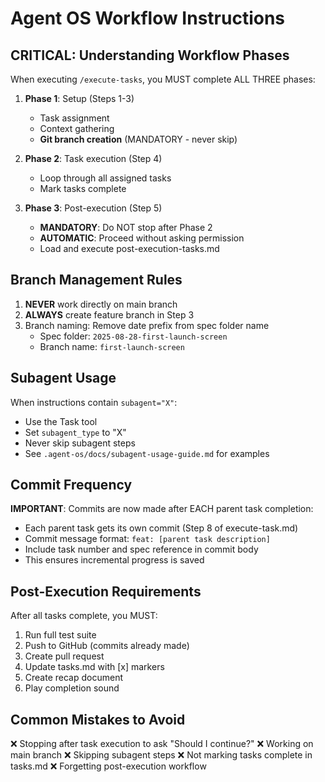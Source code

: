 # Agent OS Workflow Instructions

## CRITICAL: Understanding Workflow Phases

When executing `/execute-tasks`, you MUST complete ALL THREE phases:

1. **Phase 1**: Setup (Steps 1-3)
   - Task assignment
   - Context gathering
   - **Git branch creation** (MANDATORY - never skip)

2. **Phase 2**: Task execution (Step 4)
   - Loop through all assigned tasks
   - Mark tasks complete

3. **Phase 3**: Post-execution (Step 5)
   - **MANDATORY**: Do NOT stop after Phase 2
   - **AUTOMATIC**: Proceed without asking permission
   - Load and execute post-execution-tasks.md

## Branch Management Rules

1. **NEVER** work directly on main branch
2. **ALWAYS** create feature branch in Step 3
3. Branch naming: Remove date prefix from spec folder name
   - Spec folder: `2025-08-28-first-launch-screen`
   - Branch name: `first-launch-screen`

## Subagent Usage

When instructions contain `subagent="X"`:
- Use the Task tool
- Set `subagent_type` to "X"
- Never skip subagent steps
- See `.agent-os/docs/subagent-usage-guide.md` for examples

## Commit Frequency

**IMPORTANT**: Commits are now made after EACH parent task completion:
- Each parent task gets its own commit (Step 8 of execute-task.md)
- Commit message format: `feat: [parent task description]`
- Include task number and spec reference in commit body
- This ensures incremental progress is saved

## Post-Execution Requirements

After all tasks complete, you MUST:
1. Run full test suite
2. Push to GitHub (commits already made)
3. Create pull request
4. Update tasks.md with [x] markers
5. Create recap document
6. Play completion sound

## Common Mistakes to Avoid

❌ Stopping after task execution to ask "Should I continue?"
❌ Working on main branch
❌ Skipping subagent steps
❌ Not marking tasks complete in tasks.md
❌ Forgetting post-execution workflow


